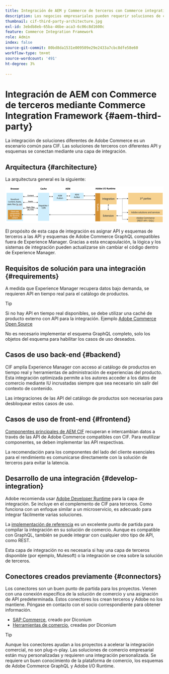 ```yaml
---
title: Integración de AEM y Commerce de terceros con Commerce integration framework
description: Los negocios empresariales pueden requerir soluciones de comercio de terceros adicionales para impulsar su tienda. Commerce integration framework (CIF) se puede utilizar en estos casos de integración para conectar una solución de comercio de terceros a Adobe Experience Manager mediante I/O Runtime.
thumbnail: cif-third-party-architecture.jpg
exl-id: 3ebdb8eb-65ba-46be-aca3-6c06c8d1600c
feature: Commerce Integration Framework
role: Admin
index: false
source-git-commit: 80bd8da1531e009509e29e2433a7cbc8dfe58e60
workflow-type: tm+mt
source-wordcount: '491'
ht-degree: 3%

---
```



# Integración de AEM con Commerce de terceros mediante Commerce Integration Framework {#aem-third-party}

La integración de soluciones diferentes de Adobe Commerce es un escenario común para CIF. Las soluciones de terceros con diferentes API y esquemas se conectan mediante una capa de integración.

## Arquitectura {#architecture}

La arquitectura general es la siguiente:

![Descripción general de la arquitectura de terceros/AEM que no es Magento](../assets/AEM_nonMagento_Architecture.png)

El propósito de esta capa de integración es asignar API y esquemas de terceros a las API y esquemas de Adobe Commerce GraphQL compatibles fuera de Experience Manager. Gracias a esta encapsulación, la lógica y los sistemas de integración pueden actualizarse sin cambiar el código dentro de Experience Manager.

## Requisitos de solución para una integración {#requirements}

A medida que Experience Manager recupera datos bajo demanda, se requieren API en tiempo real para el catálogo de productos.

>[!TIP]
>
>Si no hay API en tiempo real disponibles, se debe utilizar una caché de producto externo con API para la integración. Ejemplo [Adobe Commerce Open Source](https://business.adobe.com/es/products/magento/open-source.html)

No es necesario implementar el esquema GraphQL completo, solo los objetos del esquema para habilitar los casos de uso deseados.

## Casos de uso back-end {#backend}

CIF amplía Experience Manager con acceso al catálogo de productos en tiempo real y herramientas de administración de experiencias del producto. Esta integración optimizada permite a los autores acceder a los datos de comercio mediante IU incrustadas siempre que sea necesario sin salir del contexto de contenido.

Las integraciones de las API del catálogo de productos son necesarias para desbloquear estos casos de uso.

## Casos de uso de front-end {#frontend}

[Componentes principales de AEM CIF](https://github.com/adobe/aem-core-cif-components) recuperan e intercambian datos a través de las API de Adobe Commerce compatibles con CIF. Para reutilizar componentes, se deben implementar las API respectivas.

La recomendación para los componentes del lado del cliente esenciales para el rendimiento es comunicarse directamente con la solución de terceros para evitar la latencia.

## Desarrollo de una integración {#develop-integration}

Adobe recomienda usar [Adobe Developer Runtime](https://developer.adobe.com/runtime/) para la capa de integración. Se incluye en el complemento de CIF para terceros. Como funciona con un enfoque similar a un microservicio, es adecuado para integrar fácilmente varias soluciones.

La [implementación de referencia](https://github.com/adobe/commerce-cif-graphql-integration-reference) es un excelente punto de partida para compilar la integración en su solución de comercio. Aunque es compatible con GraphQL, también se puede integrar con cualquier otro tipo de API, como REST.

Esta capa de integración no es necesaria si hay una capa de terceros disponible (por ejemplo, Mulesoft) o la integración se crea sobre la solución de terceros.

## Conectores creados previamente {#connectors}

Los conectores son un buen punto de partida para los proyectos. Vienen con una conexión específica de la solución de comercio y una asignación de API predeterminada. Estos conectores los crean terceros y Adobe no los mantiene. Póngase en contacto con el socio correspondiente para obtener información.

* [SAP Commerce](https://github.com/diconium/commerce-cif-graphql-integration-hybris), creado por Diconium
* [Herramientas de comercio](https://github.com/diconium/commerce-cif-graphql-integration-commercetool), creadas por Diconium

>[!TIP]
>
>Aunque los conectores ayudan a los proyectos a acelerar la integración comercial, no son plug-n-play. Las soluciones de comercio empresarial están muy personalizadas y requieren una integración personalizada. Se requiere un buen conocimiento de la plataforma de comercio, los esquemas de Adobe Commerce GraphQL y Adobe I/O Runtime.
